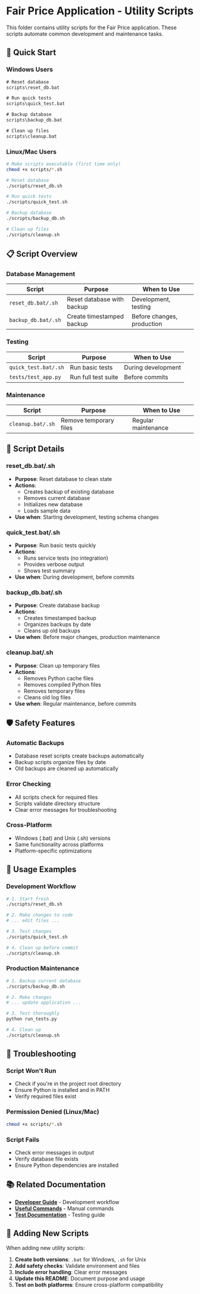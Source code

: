 # Fair Price Application - Utility Scripts

This folder contains utility scripts for the Fair Price application. These scripts automate common development and maintenance tasks.

## 🚀 **Quick Start**

### Windows Users
```cmd
# Reset database
scripts\reset_db.bat

# Run quick tests
scripts\quick_test.bat

# Backup database
scripts\backup_db.bat

# Clean up files
scripts\cleanup.bat
```

### Linux/Mac Users
```bash
# Make scripts executable (first time only)
chmod +x scripts/*.sh

# Reset database
./scripts/reset_db.sh

# Run quick tests
./scripts/quick_test.sh

# Backup database
./scripts/backup_db.sh

# Clean up files
./scripts/cleanup.sh
```

## 📋 **Script Overview**

### **Database Management**
| Script | Purpose | When to Use |
|--------|---------|-------------|
| `reset_db.bat/.sh` | Reset database with backup | Development, testing |
| `backup_db.bat/.sh` | Create timestamped backup | Before changes, production |

### **Testing**
| Script | Purpose | When to Use |
|--------|---------|-------------|
| `quick_test.bat/.sh` | Run basic tests | During development |
| `tests/test_app.py` | Run full test suite | Before commits |

### **Maintenance**
| Script | Purpose | When to Use |
|--------|---------|-------------|
| `cleanup.bat/.sh` | Remove temporary files | Regular maintenance |

## 🔧 **Script Details**

### **reset_db.bat/.sh**
- **Purpose**: Reset database to clean state
- **Actions**:
  - Creates backup of existing database
  - Removes current database
  - Initializes new database
  - Loads sample data
- **Use when**: Starting development, testing schema changes

### **quick_test.bat/.sh**
- **Purpose**: Run basic tests quickly
- **Actions**:
  - Runs service tests (no integration)
  - Provides verbose output
  - Shows test summary
- **Use when**: During development, before commits

### **backup_db.bat/.sh**
- **Purpose**: Create database backup
- **Actions**:
  - Creates timestamped backup
  - Organizes backups by date
  - Cleans up old backups
- **Use when**: Before major changes, production maintenance

### **cleanup.bat/.sh**
- **Purpose**: Clean up temporary files
- **Actions**:
  - Removes Python cache files
  - Removes compiled Python files
  - Removes temporary files
  - Cleans old log files
- **Use when**: Regular maintenance, before commits

## 🛡️ **Safety Features**

### **Automatic Backups**
- Database reset scripts create backups automatically
- Backup scripts organize files by date
- Old backups are cleaned up automatically

### **Error Checking**
- All scripts check for required files
- Scripts validate directory structure
- Clear error messages for troubleshooting

### **Cross-Platform**
- Windows (.bat) and Unix (.sh) versions
- Same functionality across platforms
- Platform-specific optimizations

## 📝 **Usage Examples**

### **Development Workflow**
```bash
# 1. Start fresh
./scripts/reset_db.sh

# 2. Make changes to code
# ... edit files ...

# 3. Test changes
./scripts/quick_test.sh

# 4. Clean up before commit
./scripts/cleanup.sh
```

### **Production Maintenance**
```bash
# 1. Backup current database
./scripts/backup_db.sh

# 2. Make changes
# ... update application ...

# 3. Test thoroughly
python run_tests.py

# 4. Clean up
./scripts/cleanup.sh
```

## 🚨 **Troubleshooting**

### **Script Won't Run**
- Check if you're in the project root directory
- Ensure Python is installed and in PATH
- Verify required files exist

### **Permission Denied (Linux/Mac)**
```bash
chmod +x scripts/*.sh
```

### **Script Fails**
- Check error messages in output
- Verify database file exists
- Ensure Python dependencies are installed

## 📚 **Related Documentation**

- **[Developer Guide](../docs/DEVELOPER_GUIDE.md)** - Development workflow
- **[Useful Commands](../docs/USEFUL_COMMANDS.md)** - Manual commands
- **[Test Documentation](../docs/TEST_README.md)** - Testing guide

## 🔄 **Adding New Scripts**

When adding new utility scripts:

1. **Create both versions**: `.bat` for Windows, `.sh` for Unix
2. **Add safety checks**: Validate environment and files
3. **Include error handling**: Clear error messages
4. **Update this README**: Document purpose and usage
5. **Test on both platforms**: Ensure cross-platform compatibility 